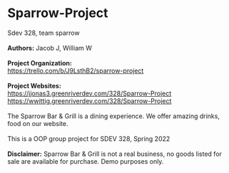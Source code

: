 # Sparrow-Project

Sdev 328, team sparrow
<br><br>
<b>Authors:</b> Jacob J, William W
<br>
<br>
<b>Project Organization:</b>
<br>
https://trello.com/b/J9LsthB2/sparrow-project
<br><br>
<b>Project Websites:</b>
<br>
https://jjonas3.greenriverdev.com/328/Sparrow-Project
<br>
https://wwittig.greenriverdev.com/328/Sparrow-Project
<br><br>
The Sparrow Bar & Grill is a dining experience. We offer amazing drinks, food
on our website.
<br>
<br>
This is a OOP group project for SDEV 328, Spring 2022
<br>
<br>
<b>Disclaimer:</b> Sparrow Bar & Grill is not a real business, no goods listed
for sale are available for purchase. Demo purposes only.
